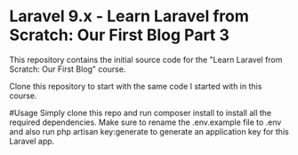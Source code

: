 # **Laravel 9.x - Learn Laravel from Scratch: Our First Blog Part 3**
This repository contains the initial source code for the "Learn Laravel from Scratch: Our First Blog" course.

Clone this repository to start with the same code I started with in this course.

#Usage
Simply clone this repo and run composer install to install all the required dependencies. Make sure to rename the .env.example file to .env and also run php artisan key:generate to generate an application key for this Laravel app.
